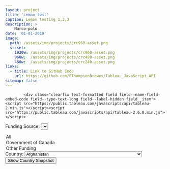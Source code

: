 ```yaml
---
layout: project
title: 'Lemon-test'
caption: Lemon testing 1,2,3
description: > 
    Marco-polo
date: '01-01-2019'
image: 
  path: /assets/img/projects/crc960-asset.png
  srcset: 
    1920w: /assets/img/projects/crc960-asset.png
    960w:  /assets/img/projects/crc480-asset.png
    480w:  /assets/img/projects/crc240-asset.png
links:
  - title: Link to GitHub Code
    url: https://github.com/FThompsonBrowes/Tableau_JavaScript_API
sitemap: false
---
```


<div class="node__content l-embed">
        
            <div class="clearfix text-formatted field field--name-field-embed-code field--type-text-long field--label-hidden field__item"><script src="https://public.tableau.com/javascripts/api/tableau-2.min.js"></script><script src="https://public.tableau.com/javascripts/api/tableau-2.6.0.min.js"></script>
<div id="vizContainer"></div>
<form method="get" id="mainform" target="first_iframe" action="https://public.tableau.com/views/Beta2020_6_EN_CS_p1of4_V2_16886160818890/CountrySnapshot">
<input type="hidden" name=":embed" value="yes">
<input type="hidden" name=":showVizHome" value="no">
<input type="hidden" name=":display_count" value="yes">

<label for="selGoC">Funding Source:</label>
<select id="selGoC" name="GoC">
  <option value="">All</option>
  <option value="1">Government of Canada</option>
  <option value="0">Other Funding</option>
  <!-- <option value="2">2</option> -->
</select>
<label for="selCountry">Country:</label>
<select id="selCountry" name="Parameters.Country">
   <option value="Afghanistan">Afghanistan</option>
   <option value="Åland Islands">Åland Islands</option>
   <option value="Albania">Albania</option>
   <option value="Algeria">Algeria</option>
   <option value="American Samoa">American Samoa</option>
   <option value="Andorra">Andorra</option>
   <option value="Angola">Angola</option>
   <option value="Anguilla">Anguilla</option>
   <option value="Antarctica">Antarctica</option>
   <option value="Antigua and Barbuda">Antigua and Barbuda</option>
   <option value="Argentina">Argentina</option>
   <option value="Armenia">Armenia</option>
   <option value="Aruba">Aruba</option>
   <option value="Australia">Australia</option>
   <option value="Austria">Austria</option>
   <option value="Azerbaijan">Azerbaijan</option>
   <option value="Bahamas (the)">Bahamas (the)</option>
   <option value="Bahrain">Bahrain</option>
   <option value="Belgium">Belgium</option>
   <option value="Guam">Guam</option>
   <option value="Bangladesh">Bangladesh</option>
   <option value="Barbados">Barbados</option>
   <option value="Belarus">Belarus</option>
   <option value="Belize">Belize</option>
   <option value="Benin">Benin</option>
   <option value="Bermuda">Bermuda</option>
   <option value="Bhutan">Bhutan</option>
   <option value="Bolivia">Bolivia</option>
   <option value="Bonaire, Sint Eustatius and Saba">Bonaire, Sint Eustatius and Saba</option>
   <option value="Bosnia and Herzegovina">Bosnia and Herzegovina</option>
   <option value="Botswana">Botswana</option>
   <option value="Bouvet Island">Bouvet Island</option>
   <option value="Brazil">Brazil</option>
   <option value="British Virgin Islands">British Virgin Islands</option>
   <option value="British Indian Ocean Territory (the)">British Indian Ocean Territory (the)</option>
   <option value="Brunei Darussalam">Brunei Darussalam</option>
   <option value="Bulgaria">Bulgaria</option>
   <option value="Burkina Faso">Burkina Faso</option>
   <option value="Burundi">Burundi</option>
   <option value="Cabo Verde">Cabo Verde</option>
   <option value="Cambodia">Cambodia</option>
   <option value="Cameroon">Cameroon</option>
   <option value="Canada">Canada</option>
   <option value="Cayman Islands (the)">Cayman Islands (the)</option>
   <option value="Central African Republic (the)">Central African Republic (the)</option>
   <option value="Chad">Chad</option>
   <option value="Chile">Chile</option>
   <option value="China">China</option>
   <option value="Hong Kong SAR China">Hong Kong SAR China</option>
   <option value="Macau SAR China">Macau SAR China</option>
   <option value="Christmas Island">Christmas Island</option>
   <option value="Cocos (Keeling) Islands (the)">Cocos (Keeling) Islands (the)</option>
   <option value="Colombia">Colombia</option>
   <option value="Comoros (the)">Comoros (the)</option>
   <option value="Congo (DRC)">Congo (DRC)</option>
   <option value="Congo (the)">Congo (the)</option>
   <option value="Cook Islands (the)">Cook Islands (the)</option>
   <option value="Costa Rica">Costa Rica</option>
   <option value="Côte d’Ivoire">Côte d’Ivoire</option>
   <option value="Croatia">Croatia</option>
   <option value="Cuba">Cuba</option>
   <option value="Curaçao">Curaçao</option>
   <option value="Cyprus">Cyprus</option>
   <option value="Czech Republic">Czech Republic</option>
   <option value="Denmark">Denmark</option>
   <option value="Djibouti">Djibouti</option>
   <option value="Dominica">Dominica</option>
   <option value="Dominican Republic (the)">Dominican Republic (the)</option>
   <option value="Ecuador">Ecuador</option>
   <option value="Egypt">Egypt</option>
   <option value="El Salvador">El Salvador</option>
   <option value="Equatorial Guinea">Equatorial Guinea</option>
   <option value="Eritrea">Eritrea</option>
   <option value="Estonia">Estonia</option>
   <option value="Ethiopia">Ethiopia</option>
   <option value="Falkland Islands (Malvinas)">Falkland Islands (Malvinas)</option>
   <option value="Faroe Islands (the)">Faroe Islands (the)</option>
   <option value="Fiji">Fiji</option>
   <option value="Finland">Finland</option>
   <option value="France">France</option>
   <option value="French Guiana">French Guiana</option>
   <option value="French Polynesia">French Polynesia</option>
   <option value="French Southern Territories (the)">French Southern Territories (the)</option>
   <option value="Gabon">Gabon</option>
   <option value="Gambia (the)">Gambia (the)</option>
   <option value="Georgia">Georgia</option>
   <option value="Germany">Germany</option>
   <option value="Ghana">Ghana</option>
   <option value="Gibraltar">Gibraltar</option>
   <option value="Greece">Greece</option>
   <option value="Greenland">Greenland</option>
   <option value="Grenada">Grenada</option>
   <option value="Guadeloupe">Guadeloupe</option>
   <option value="Guatemala">Guatemala</option>
   <option value="Guernsey">Guernsey</option>
   <option value="Guinea">Guinea</option>
   <option value="Guinea-Bissau">Guinea-Bissau</option>
   <option value="Guyana">Guyana</option>
   <option value="Haiti">Haiti</option>
   <option value="Heard Island and McDonald Islands">Heard Island and McDonald Islands</option>
   <option value="Honduras">Honduras</option>
   <option value="Hungary">Hungary</option>
   <option value="Iceland">Iceland</option>
   <option value="India">India</option>
   <option value="Indonesia">Indonesia</option>
   <option value="Iran (Islamic Republic of)">Iran (Islamic Republic of)</option>
   <option value="Iraq">Iraq</option>
   <option value="Ireland">Ireland</option>
   <option value="Isle of Man">Isle of Man</option>
   <option value="Israel">Israel</option>
   <option value="Italy">Italy</option>
   <option value="Jamaica">Jamaica</option>
   <option value="Japan">Japan</option>
   <option value="Jersey">Jersey</option>
   <option value="Jordan">Jordan</option>
   <option value="Kazakhstan">Kazakhstan</option>
   <option value="Kenya">Kenya</option>
   <option value="Kiribati">Kiribati</option>
   <option value="Korea (the Democratic People’s Republic of)">Korea (the Democratic People’s Republic of)</option>
   <option value="Kosovo">Kosovo</option>
   <option value="Kuwait">Kuwait</option>
   <option value="Kyrgyzstan">Kyrgyzstan</option>
   <option value="Latvia">Latvia</option>
   <option value="Lebanon">Lebanon</option>
   <option value="Lesotho">Lesotho</option>
   <option value="Liberia">Liberia</option>
   <option value="Libya">Libya</option>
   <option value="Liechtenstein">Liechtenstein</option>
   <option value="Lithuania">Lithuania</option>
   <option value="Luxembourg">Luxembourg</option>
   <option value="Madagascar">Madagascar</option>
   <option value="Malawi">Malawi</option>
   <option value="Malaysia">Malaysia</option>
   <option value="Maldives">Maldives</option>
   <option value="Mali">Mali</option>
   <option value="Malta">Malta</option>
   <option value="Marshall Islands (the)">Marshall Islands (the)</option>
   <option value="Martinique">Martinique</option>
   <option value="Mauritania">Mauritania</option>
   <option value="Mauritius">Mauritius</option>
   <option value="Mayotte">Mayotte</option>
   <option value="Mexico">Mexico</option>
   <option value="Micronesia (Federated States of)">Micronesia (Federated States of)</option>
   <option value="Monaco">Monaco</option>
   <option value="Mongolia">Mongolia</option>
   <option value="Montenegro">Montenegro</option>
   <option value="Montserrat">Montserrat</option>
   <option value="Morocco">Morocco</option>
   <option value="Mozambique">Mozambique</option>
   <option value="Myanmar">Myanmar</option>
   <option value="Namibia">Namibia</option>
   <option value="Nauru">Nauru</option>
   <option value="Nepal">Nepal</option>
   <option value="Netherlands (the)">Netherlands (the)</option>
   <option value="New Caledonia">New Caledonia</option>
   <option value="New Zealand">New Zealand</option>
   <option value="Nicaragua">Nicaragua</option>
   <option value="Niger (the)">Niger (the)</option>
   <option value="Nigeria">Nigeria</option>
   <option value="Niue">Niue</option>
   <option value="Norfolk Island">Norfolk Island</option>
   <option value="Northern Mariana Islands (the)">Northern Mariana Islands (the)</option>
   <option value="Norway">Norway</option>
   <option value="Oman">Oman</option>
   <option value="Pakistan">Pakistan</option>
   <option value="Palau">Palau</option>
   <option value="Panama">Panama</option>
   <option value="Papua New Guinea">Papua New Guinea</option>
   <option value="Paraguay">Paraguay</option>
   <option value="Peru">Peru</option>
   <option value="Philippines (the)">Philippines (the)</option>
   <option value="Pitcairn Islands">Pitcairn Islands</option>
   <option value="Poland">Poland</option>
   <option value="Portugal">Portugal</option>
   <option value="Puerto Rico">Puerto Rico</option>
   <option value="Qatar">Qatar</option>
   <option value="Moldova (the Republic of)">Moldova (the Republic of)</option>
   <option value="Réunion">Réunion</option>
   <option value="Romania">Romania</option>
   <option value="Russian Federation (the)">Russian Federation (the)</option>
   <option value="Rwanda">Rwanda</option>
   <option value="Saint Barthélemy">Saint Barthélemy</option>
   <option value="Saint Helena, Ascension and Tristan da Cunha">Saint Helena, Ascension and Tristan da Cunha</option>
   <option value="Saint Kitts and Nevis">Saint Kitts and Nevis</option>
   <option value="Saint Lucia">Saint Lucia</option>
   <option value="Saint Martin (French part)">Saint Martin (French part)</option>
   <option value="Saint Pierre and Miquelon">Saint Pierre and Miquelon</option>
   <option value="Saint Vincent and the Grenadines">Saint Vincent and the Grenadines</option>
   <option value="Samoa">Samoa</option>
   <option value="San Marino">San Marino</option>
   <option value="Sao Tome and Principe">Sao Tome and Principe</option>
   <option value="Saudi Arabia">Saudi Arabia</option>
   <option value="Senegal">Senegal</option>
   <option value="Serbia">Serbia</option>
   <option value="Seychelles">Seychelles</option>
   <option value="Sierra Leone">Sierra Leone</option>
   <option value="Singapore">Singapore</option>
   <option value="Sint Maarten (Dutch part)">Sint Maarten (Dutch part)</option>
   <option value="Slovakia">Slovakia</option>
   <option value="Slovenia">Slovenia</option>
   <option value="Solomon Islands">Solomon Islands</option>
   <option value="Somalia">Somalia</option>
   <option value="South Africa">South Africa</option>
   <option value="South Georgia and the South Sandwich Islands">South Georgia and the South Sandwich Islands</option>
   <option value="South Sudan">South Sudan</option>
   <option value="Spain">Spain</option>
   <option value="Sri Lanka">Sri Lanka</option>
   <option value="Palestine, State of">Palestine, State of</option>
   <option value="Sudan (the)">Sudan (the)</option>
   <option value="Swaziland">Swaziland</option>
   <option value="Svalbard and Jan Mayen">Svalbard and Jan Mayen</option>
   <option value="Sweden">Sweden</option>
   <option value="Switzerland">Switzerland</option>
   <option value="Syrian Arab Republic">Syrian Arab Republic</option>
   <option value="Taiwan (Province of China)">Taiwan (Province of China)</option>
   <option value="Tajikistan">Tajikistan</option>
   <option value="Tanzania, United Republic of">Tanzania, United Republic of</option>
   <option value="Thailand">Thailand</option>
   <option value="Macedonia (the former Yugoslav Republic of)">Macedonia (the former Yugoslav Republic of)</option>
   <option value="Timor-Leste">Timor-Leste</option>
   <option value="Togo">Togo</option>
   <option value="Tonga">Tonga</option>
   <option value="Trinidad and Tobago">Trinidad and Tobago</option>
   <option value="Tunisia">Tunisia</option>
   <option value="Turkey">Turkey</option>
   <option value="Turkmenistan">Turkmenistan</option>
   <option value="Turks and Caicos Islands (the)">Turks and Caicos Islands (the)</option>
   <option value="Tuvalu">Tuvalu</option>
   <option value="Uganda">Uganda</option>
   <option value="Ukraine">Ukraine</option>
   <option value="United Arab Emirates (the)">United Arab Emirates (the)</option>
   <option value="United Kingdom of Great Britain and Northern Ireland (the)">United Kingdom of Great Britain and Northern Ireland (the)</option>
   <option value="United States Minor Outlying Islands (the)">United States Minor Outlying Islands (the)</option>
   <option value="United States of America (the)">United States of America (the)</option>
   <option value="United States Virgin Islands">United States Virgin Islands</option>
   <option value="Uruguay">Uruguay</option>
   <option value="Uzbekistan">Uzbekistan</option>
   <option value="Vanuatu">Vanuatu</option>
   <option value="Venezuela">Venezuela</option>
   <option value="Vietnam">Vietnam</option>
   <option value="Wallis and Futuna">Wallis and Futuna</option>
   <option value="Western Sahara">Western Sahara</option>
   <option value="Yemen">Yemen</option>
   <option value="Zambia">Zambia</option>
   <option value="Zimbabwe">Zimbabwe</option>
   <option value="Republic of Korea">Republic of Korea</option>
   <option value="Tokelau">Tokelau</option>
   <option value="Lao People’s Democratic Republic (the)">Lao People’s Democratic Republic (the)</option>
   <option value="Suriname">Suriname</option>
   <option value="Countries, unspecified">Countries, unspecified</option>
</select>
<input type="submit" id="mainsubmit" value="Show Country Snapshot">
</form>

<div style="display: none; hidden: true;" id="hidden-frame">Nothing here...<form method="get" id="mainform" target="second_iframe" action="https://public.tableau.com/views/Beta2020_7_EN_CS_p2of4_V1_NewRep_Org/CountrySnapshot">
<input type="hidden" name=":embed" value="yes">
<input type="hidden" name=":showVizHome" value="no">
<input type="hidden" name=":display_count" value="yes">

<label for="selGoC">Funding Source:</label>
<select id="selGoC" name="GoC">
  <option value="">All</option>
  <option value="1">Government of Canada</option>
  <option value="0">Other Funding</option>
  <!-- <option value="2">2</option> -->
</select>
<label for="selCountry">Country:</label>
<select id="selCountry" name="Parameters.Country">
   <option value="Afghanistan">Afghanistan</option>
   <option value="Åland Islands">Åland Islands</option>
   <option value="Albania">Albania</option>
   <option value="Algeria">Algeria</option>
   <option value="American Samoa">American Samoa</option>
   <option value="Andorra">Andorra</option>
   <option value="Angola">Angola</option>
   <option value="Anguilla">Anguilla</option>
   <option value="Antarctica">Antarctica</option>
   <option value="Antigua and Barbuda">Antigua and Barbuda</option>
   <option value="Argentina">Argentina</option>
   <option value="Armenia">Armenia</option>
   <option value="Aruba">Aruba</option>
   <option value="Australia">Australia</option>
   <option value="Austria">Austria</option>
   <option value="Azerbaijan">Azerbaijan</option>
   <option value="Bahamas (the)">Bahamas (the)</option>
   <option value="Bahrain">Bahrain</option>
   <option value="Belgium">Belgium</option>
   <option value="Guam">Guam</option>
   <option value="Bangladesh">Bangladesh</option>
   <option value="Barbados">Barbados</option>
   <option value="Belarus">Belarus</option>
   <option value="Belize">Belize</option>
   <option value="Benin">Benin</option>
   <option value="Bermuda">Bermuda</option>
   <option value="Bhutan">Bhutan</option>
   <option value="Bolivia">Bolivia</option>
   <option value="Bonaire, Sint Eustatius and Saba">Bonaire, Sint Eustatius and Saba</option>
   <option value="Bosnia and Herzegovina">Bosnia and Herzegovina</option>
   <option value="Botswana">Botswana</option>
   <option value="Bouvet Island">Bouvet Island</option>
   <option value="Brazil">Brazil</option>
   <option value="British Virgin Islands">British Virgin Islands</option>
   <option value="British Indian Ocean Territory (the)">British Indian Ocean Territory (the)</option>
   <option value="Brunei Darussalam">Brunei Darussalam</option>
   <option value="Bulgaria">Bulgaria</option>
   <option value="Burkina Faso">Burkina Faso</option>
   <option value="Burundi">Burundi</option>
   <option value="Cabo Verde">Cabo Verde</option>
   <option value="Cambodia">Cambodia</option>
   <option value="Cameroon">Cameroon</option>
   <option value="Canada">Canada</option>
   <option value="Cayman Islands (the)">Cayman Islands (the)</option>
   <option value="Central African Republic (the)">Central African Republic (the)</option>
   <option value="Chad">Chad</option>
   <option value="Chile">Chile</option>
   <option value="China">China</option>
   <option value="Hong Kong SAR China">Hong Kong SAR China</option>
   <option value="Macau SAR China">Macau SAR China</option>
   <option value="Christmas Island">Christmas Island</option>
   <option value="Cocos (Keeling) Islands (the)">Cocos (Keeling) Islands (the)</option>
   <option value="Colombia">Colombia</option>
   <option value="Comoros (the)">Comoros (the)</option>
   <option value="Congo (DRC)">Congo (DRC)</option>
   <option value="Congo (the)">Congo (the)</option>
   <option value="Cook Islands (the)">Cook Islands (the)</option>
   <option value="Costa Rica">Costa Rica</option>
   <option value="Côte d’Ivoire">Côte d’Ivoire</option>
   <option value="Croatia">Croatia</option>
   <option value="Cuba">Cuba</option>
   <option value="Curaçao">Curaçao</option>
   <option value="Cyprus">Cyprus</option>
   <option value="Czech Republic">Czech Republic</option>
   <option value="Denmark">Denmark</option>
   <option value="Djibouti">Djibouti</option>
   <option value="Dominica">Dominica</option>
   <option value="Dominican Republic (the)">Dominican Republic (the)</option>
   <option value="Ecuador">Ecuador</option>
   <option value="Egypt">Egypt</option>
   <option value="El Salvador">El Salvador</option>
   <option value="Equatorial Guinea">Equatorial Guinea</option>
   <option value="Eritrea">Eritrea</option>
   <option value="Estonia">Estonia</option>
   <option value="Ethiopia">Ethiopia</option>
   <option value="Falkland Islands (Malvinas)">Falkland Islands (Malvinas)</option>
   <option value="Faroe Islands (the)">Faroe Islands (the)</option>
   <option value="Fiji">Fiji</option>
   <option value="Finland">Finland</option>
   <option value="France">France</option>
   <option value="French Guiana">French Guiana</option>
   <option value="French Polynesia">French Polynesia</option>
   <option value="French Southern Territories (the)">French Southern Territories (the)</option>
   <option value="Gabon">Gabon</option>
   <option value="Gambia (the)">Gambia (the)</option>
   <option value="Georgia">Georgia</option>
   <option value="Germany">Germany</option>
   <option value="Ghana">Ghana</option>
   <option value="Gibraltar">Gibraltar</option>
   <option value="Greece">Greece</option>
   <option value="Greenland">Greenland</option>
   <option value="Grenada">Grenada</option>
   <option value="Guadeloupe">Guadeloupe</option>
   <option value="Guatemala">Guatemala</option>
   <option value="Guernsey">Guernsey</option>
   <option value="Guinea">Guinea</option>
   <option value="Guinea-Bissau">Guinea-Bissau</option>
   <option value="Guyana">Guyana</option>
   <option value="Haiti">Haiti</option>
   <option value="Heard Island and McDonald Islands">Heard Island and McDonald Islands</option>
   <option value="Honduras">Honduras</option>
   <option value="Hungary">Hungary</option>
   <option value="Iceland">Iceland</option>
   <option value="India">India</option>
   <option value="Indonesia">Indonesia</option>
   <option value="Iran (Islamic Republic of)">Iran (Islamic Republic of)</option>
   <option value="Iraq">Iraq</option>
   <option value="Ireland">Ireland</option>
   <option value="Isle of Man">Isle of Man</option>
   <option value="Israel">Israel</option>
   <option value="Italy">Italy</option>
   <option value="Jamaica">Jamaica</option>
   <option value="Japan">Japan</option>
   <option value="Jersey">Jersey</option>
   <option value="Jordan">Jordan</option>
   <option value="Kazakhstan">Kazakhstan</option>
   <option value="Kenya">Kenya</option>
   <option value="Kiribati">Kiribati</option>
   <option value="Korea (the Democratic People’s Republic of)">Korea (the Democratic People’s Republic of)</option>
   <option value="Kosovo">Kosovo</option>
   <option value="Kuwait">Kuwait</option>
   <option value="Kyrgyzstan">Kyrgyzstan</option>
   <option value="Latvia">Latvia</option>
   <option value="Lebanon">Lebanon</option>
   <option value="Lesotho">Lesotho</option>
   <option value="Liberia">Liberia</option>
   <option value="Libya">Libya</option>
   <option value="Liechtenstein">Liechtenstein</option>
   <option value="Lithuania">Lithuania</option>
   <option value="Luxembourg">Luxembourg</option>
   <option value="Madagascar">Madagascar</option>
   <option value="Malawi">Malawi</option>
   <option value="Malaysia">Malaysia</option>
   <option value="Maldives">Maldives</option>
   <option value="Mali">Mali</option>
   <option value="Malta">Malta</option>
   <option value="Marshall Islands (the)">Marshall Islands (the)</option>
   <option value="Martinique">Martinique</option>
   <option value="Mauritania">Mauritania</option>
   <option value="Mauritius">Mauritius</option>
   <option value="Mayotte">Mayotte</option>
   <option value="Mexico">Mexico</option>
   <option value="Micronesia (Federated States of)">Micronesia (Federated States of)</option>
   <option value="Monaco">Monaco</option>
   <option value="Mongolia">Mongolia</option>
   <option value="Montenegro">Montenegro</option>
   <option value="Montserrat">Montserrat</option>
   <option value="Morocco">Morocco</option>
   <option value="Mozambique">Mozambique</option>
   <option value="Myanmar">Myanmar</option>
   <option value="Namibia">Namibia</option>
   <option value="Nauru">Nauru</option>
   <option value="Nepal">Nepal</option>
   <option value="Netherlands (the)">Netherlands (the)</option>
   <option value="New Caledonia">New Caledonia</option>
   <option value="New Zealand">New Zealand</option>
   <option value="Nicaragua">Nicaragua</option>
   <option value="Niger (the)">Niger (the)</option>
   <option value="Nigeria">Nigeria</option>
   <option value="Niue">Niue</option>
   <option value="Norfolk Island">Norfolk Island</option>
   <option value="Northern Mariana Islands (the)">Northern Mariana Islands (the)</option>
   <option value="Norway">Norway</option>
   <option value="Oman">Oman</option>
   <option value="Pakistan">Pakistan</option>
   <option value="Palau">Palau</option>
   <option value="Panama">Panama</option>
   <option value="Papua New Guinea">Papua New Guinea</option>
   <option value="Paraguay">Paraguay</option>
   <option value="Peru">Peru</option>
   <option value="Philippines (the)">Philippines (the)</option>
   <option value="Pitcairn Islands">Pitcairn Islands</option>
   <option value="Poland">Poland</option>
   <option value="Portugal">Portugal</option>
   <option value="Puerto Rico">Puerto Rico</option>
   <option value="Qatar">Qatar</option>
   <option value="Moldova (the Republic of)">Moldova (the Republic of)</option>
   <option value="Réunion">Réunion</option>
   <option value="Romania">Romania</option>
   <option value="Russian Federation (the)">Russian Federation (the)</option>
   <option value="Rwanda">Rwanda</option>
   <option value="Saint Barthélemy">Saint Barthélemy</option>
   <option value="Saint Helena, Ascension and Tristan da Cunha">Saint Helena, Ascension and Tristan da Cunha</option>
   <option value="Saint Kitts and Nevis">Saint Kitts and Nevis</option>
   <option value="Saint Lucia">Saint Lucia</option>
   <option value="Saint Martin (French part)">Saint Martin (French part)</option>
   <option value="Saint Pierre and Miquelon">Saint Pierre and Miquelon</option>
   <option value="Saint Vincent and the Grenadines">Saint Vincent and the Grenadines</option>
   <option value="Samoa">Samoa</option>
   <option value="San Marino">San Marino</option>
   <option value="Sao Tome and Principe">Sao Tome and Principe</option>
   <option value="Saudi Arabia">Saudi Arabia</option>
   <option value="Senegal">Senegal</option>
   <option value="Serbia">Serbia</option>
   <option value="Seychelles">Seychelles</option>
   <option value="Sierra Leone">Sierra Leone</option>
   <option value="Singapore">Singapore</option>
   <option value="Sint Maarten (Dutch part)">Sint Maarten (Dutch part)</option>
   <option value="Slovakia">Slovakia</option>
   <option value="Slovenia">Slovenia</option>
   <option value="Solomon Islands">Solomon Islands</option>
   <option value="Somalia">Somalia</option>
   <option value="South Africa">South Africa</option>
   <option value="South Georgia and the South Sandwich Islands">South Georgia and the South Sandwich Islands</option>
   <option value="South Sudan">South Sudan</option>
   <option value="Spain">Spain</option>
   <option value="Sri Lanka">Sri Lanka</option>
   <option value="Palestine, State of">Palestine, State of</option>
   <option value="Sudan (the)">Sudan (the)</option>
   <option value="Swaziland">Swaziland</option>
   <option value="Svalbard and Jan Mayen">Svalbard and Jan Mayen</option>
   <option value="Sweden">Sweden</option>
   <option value="Switzerland">Switzerland</option>
   <option value="Syrian Arab Republic">Syrian Arab Republic</option>
   <option value="Taiwan (Province of China)">Taiwan (Province of China)</option>
   <option value="Tajikistan">Tajikistan</option>
   <option value="Tanzania, United Republic of">Tanzania, United Republic of</option>
   <option value="Thailand">Thailand</option>
   <option value="Macedonia (the former Yugoslav Republic of)">Macedonia (the former Yugoslav Republic of)</option>
   <option value="Timor-Leste">Timor-Leste</option>
   <option value="Togo">Togo</option>
   <option value="Tonga">Tonga</option>
   <option value="Trinidad and Tobago">Trinidad and Tobago</option>
   <option value="Tunisia">Tunisia</option>
   <option value="Turkey">Turkey</option>
   <option value="Turkmenistan">Turkmenistan</option>
   <option value="Turks and Caicos Islands (the)">Turks and Caicos Islands (the)</option>
   <option value="Tuvalu">Tuvalu</option>
   <option value="Uganda">Uganda</option>
   <option value="Ukraine">Ukraine</option>
   <option value="United Arab Emirates (the)">United Arab Emirates (the)</option>
   <option value="United Kingdom of Great Britain and Northern Ireland (the)">United Kingdom of Great Britain and Northern Ireland (the)</option>
   <option value="United States Minor Outlying Islands (the)">United States Minor Outlying Islands (the)</option>
   <option value="United States of America (the)">United States of America (the)</option>
   <option value="United States Virgin Islands">United States Virgin Islands</option>
   <option value="Uruguay">Uruguay</option>
   <option value="Uzbekistan">Uzbekistan</option>
   <option value="Vanuatu">Vanuatu</option>
   <option value="Venezuela">Venezuela</option>
   <option value="Vietnam">Vietnam</option>
   <option value="Wallis and Futuna">Wallis and Futuna</option>
   <option value="Western Sahara">Western Sahara</option>
   <option value="Yemen">Yemen</option>
   <option value="Zambia">Zambia</option>
   <option value="Zimbabwe">Zimbabwe</option>
   <option value="Republic of Korea">Republic of Korea</option>
   <option value="Tokelau">Tokelau</option>
   <option value="Lao People’s Democratic Republic (the)">Lao People’s Democratic Republic (the)</option>
   <option value="Suriname">Suriname</option>
   <option value="Countries, unspecified">Countries, unspecified</option>
</select>
<input type="submit" id="mainsubmit" value="Show Country Snapshot">
</form><form method="get" id="mainform" target="third_iframe" action="https://public.tableau.com/views/Beta2020_6_EN_CS_p3of4_V1/CountrySnapshot">
<input type="hidden" name=":embed" value="yes">
<input type="hidden" name=":showVizHome" value="no">
<input type="hidden" name=":display_count" value="yes">

<label for="selGoC">Funding Source:</label>
<select id="selGoC" name="GoC">
  <option value="">All</option>
  <option value="1">Government of Canada</option>
  <option value="0">Other Funding</option>
  <!-- <option value="2">2</option> -->
</select>
<label for="selCountry">Country:</label>
<select id="selCountry" name="Parameters.Country">
   <option value="Afghanistan">Afghanistan</option>
   <option value="Åland Islands">Åland Islands</option>
   <option value="Albania">Albania</option>
   <option value="Algeria">Algeria</option>
   <option value="American Samoa">American Samoa</option>
   <option value="Andorra">Andorra</option>
   <option value="Angola">Angola</option>
   <option value="Anguilla">Anguilla</option>
   <option value="Antarctica">Antarctica</option>
   <option value="Antigua and Barbuda">Antigua and Barbuda</option>
   <option value="Argentina">Argentina</option>
   <option value="Armenia">Armenia</option>
   <option value="Aruba">Aruba</option>
   <option value="Australia">Australia</option>
   <option value="Austria">Austria</option>
   <option value="Azerbaijan">Azerbaijan</option>
   <option value="Bahamas (the)">Bahamas (the)</option>
   <option value="Bahrain">Bahrain</option>
   <option value="Belgium">Belgium</option>
   <option value="Guam">Guam</option>
   <option value="Bangladesh">Bangladesh</option>
   <option value="Barbados">Barbados</option>
   <option value="Belarus">Belarus</option>
   <option value="Belize">Belize</option>
   <option value="Benin">Benin</option>
   <option value="Bermuda">Bermuda</option>
   <option value="Bhutan">Bhutan</option>
   <option value="Bolivia">Bolivia</option>
   <option value="Bonaire, Sint Eustatius and Saba">Bonaire, Sint Eustatius and Saba</option>
   <option value="Bosnia and Herzegovina">Bosnia and Herzegovina</option>
   <option value="Botswana">Botswana</option>
   <option value="Bouvet Island">Bouvet Island</option>
   <option value="Brazil">Brazil</option>
   <option value="British Virgin Islands">British Virgin Islands</option>
   <option value="British Indian Ocean Territory (the)">British Indian Ocean Territory (the)</option>
   <option value="Brunei Darussalam">Brunei Darussalam</option>
   <option value="Bulgaria">Bulgaria</option>
   <option value="Burkina Faso">Burkina Faso</option>
   <option value="Burundi">Burundi</option>
   <option value="Cabo Verde">Cabo Verde</option>
   <option value="Cambodia">Cambodia</option>
   <option value="Cameroon">Cameroon</option>
   <option value="Canada">Canada</option>
   <option value="Cayman Islands (the)">Cayman Islands (the)</option>
   <option value="Central African Republic (the)">Central African Republic (the)</option>
   <option value="Chad">Chad</option>
   <option value="Chile">Chile</option>
   <option value="China">China</option>
   <option value="Hong Kong SAR China">Hong Kong SAR China</option>
   <option value="Macau SAR China">Macau SAR China</option>
   <option value="Christmas Island">Christmas Island</option>
   <option value="Cocos (Keeling) Islands (the)">Cocos (Keeling) Islands (the)</option>
   <option value="Colombia">Colombia</option>
   <option value="Comoros (the)">Comoros (the)</option>
   <option value="Congo (DRC)">Congo (DRC)</option>
   <option value="Congo (the)">Congo (the)</option>
   <option value="Cook Islands (the)">Cook Islands (the)</option>
   <option value="Costa Rica">Costa Rica</option>
   <option value="Côte d’Ivoire">Côte d’Ivoire</option>
   <option value="Croatia">Croatia</option>
   <option value="Cuba">Cuba</option>
   <option value="Curaçao">Curaçao</option>
   <option value="Cyprus">Cyprus</option>
   <option value="Czech Republic">Czech Republic</option>
   <option value="Denmark">Denmark</option>
   <option value="Djibouti">Djibouti</option>
   <option value="Dominica">Dominica</option>
   <option value="Dominican Republic (the)">Dominican Republic (the)</option>
   <option value="Ecuador">Ecuador</option>
   <option value="Egypt">Egypt</option>
   <option value="El Salvador">El Salvador</option>
   <option value="Equatorial Guinea">Equatorial Guinea</option>
   <option value="Eritrea">Eritrea</option>
   <option value="Estonia">Estonia</option>
   <option value="Ethiopia">Ethiopia</option>
   <option value="Falkland Islands (Malvinas)">Falkland Islands (Malvinas)</option>
   <option value="Faroe Islands (the)">Faroe Islands (the)</option>
   <option value="Fiji">Fiji</option>
   <option value="Finland">Finland</option>
   <option value="France">France</option>
   <option value="French Guiana">French Guiana</option>
   <option value="French Polynesia">French Polynesia</option>
   <option value="French Southern Territories (the)">French Southern Territories (the)</option>
   <option value="Gabon">Gabon</option>
   <option value="Gambia (the)">Gambia (the)</option>
   <option value="Georgia">Georgia</option>
   <option value="Germany">Germany</option>
   <option value="Ghana">Ghana</option>
   <option value="Gibraltar">Gibraltar</option>
   <option value="Greece">Greece</option>
   <option value="Greenland">Greenland</option>
   <option value="Grenada">Grenada</option>
   <option value="Guadeloupe">Guadeloupe</option>
   <option value="Guatemala">Guatemala</option>
   <option value="Guernsey">Guernsey</option>
   <option value="Guinea">Guinea</option>
   <option value="Guinea-Bissau">Guinea-Bissau</option>
   <option value="Guyana">Guyana</option>
   <option value="Haiti">Haiti</option>
   <option value="Heard Island and McDonald Islands">Heard Island and McDonald Islands</option>
   <option value="Honduras">Honduras</option>
   <option value="Hungary">Hungary</option>
   <option value="Iceland">Iceland</option>
   <option value="India">India</option>
   <option value="Indonesia">Indonesia</option>
   <option value="Iran (Islamic Republic of)">Iran (Islamic Republic of)</option>
   <option value="Iraq">Iraq</option>
   <option value="Ireland">Ireland</option>
   <option value="Isle of Man">Isle of Man</option>
   <option value="Israel">Israel</option>
   <option value="Italy">Italy</option>
   <option value="Jamaica">Jamaica</option>
   <option value="Japan">Japan</option>
   <option value="Jersey">Jersey</option>
   <option value="Jordan">Jordan</option>
   <option value="Kazakhstan">Kazakhstan</option>
   <option value="Kenya">Kenya</option>
   <option value="Kiribati">Kiribati</option>
   <option value="Korea (the Democratic People’s Republic of)">Korea (the Democratic People’s Republic of)</option>
   <option value="Kosovo">Kosovo</option>
   <option value="Kuwait">Kuwait</option>
   <option value="Kyrgyzstan">Kyrgyzstan</option>
   <option value="Latvia">Latvia</option>
   <option value="Lebanon">Lebanon</option>
   <option value="Lesotho">Lesotho</option>
   <option value="Liberia">Liberia</option>
   <option value="Libya">Libya</option>
   <option value="Liechtenstein">Liechtenstein</option>
   <option value="Lithuania">Lithuania</option>
   <option value="Luxembourg">Luxembourg</option>
   <option value="Madagascar">Madagascar</option>
   <option value="Malawi">Malawi</option>
   <option value="Malaysia">Malaysia</option>
   <option value="Maldives">Maldives</option>
   <option value="Mali">Mali</option>
   <option value="Malta">Malta</option>
   <option value="Marshall Islands (the)">Marshall Islands (the)</option>
   <option value="Martinique">Martinique</option>
   <option value="Mauritania">Mauritania</option>
   <option value="Mauritius">Mauritius</option>
   <option value="Mayotte">Mayotte</option>
   <option value="Mexico">Mexico</option>
   <option value="Micronesia (Federated States of)">Micronesia (Federated States of)</option>
   <option value="Monaco">Monaco</option>
   <option value="Mongolia">Mongolia</option>
   <option value="Montenegro">Montenegro</option>
   <option value="Montserrat">Montserrat</option>
   <option value="Morocco">Morocco</option>
   <option value="Mozambique">Mozambique</option>
   <option value="Myanmar">Myanmar</option>
   <option value="Namibia">Namibia</option>
   <option value="Nauru">Nauru</option>
   <option value="Nepal">Nepal</option>
   <option value="Netherlands (the)">Netherlands (the)</option>
   <option value="New Caledonia">New Caledonia</option>
   <option value="New Zealand">New Zealand</option>
   <option value="Nicaragua">Nicaragua</option>
   <option value="Niger (the)">Niger (the)</option>
   <option value="Nigeria">Nigeria</option>
   <option value="Niue">Niue</option>
   <option value="Norfolk Island">Norfolk Island</option>
   <option value="Northern Mariana Islands (the)">Northern Mariana Islands (the)</option>
   <option value="Norway">Norway</option>
   <option value="Oman">Oman</option>
   <option value="Pakistan">Pakistan</option>
   <option value="Palau">Palau</option>
   <option value="Panama">Panama</option>
   <option value="Papua New Guinea">Papua New Guinea</option>
   <option value="Paraguay">Paraguay</option>
   <option value="Peru">Peru</option>
   <option value="Philippines (the)">Philippines (the)</option>
   <option value="Pitcairn Islands">Pitcairn Islands</option>
   <option value="Poland">Poland</option>
   <option value="Portugal">Portugal</option>
   <option value="Puerto Rico">Puerto Rico</option>
   <option value="Qatar">Qatar</option>
   <option value="Moldova (the Republic of)">Moldova (the Republic of)</option>
   <option value="Réunion">Réunion</option>
   <option value="Romania">Romania</option>
   <option value="Russian Federation (the)">Russian Federation (the)</option>
   <option value="Rwanda">Rwanda</option>
   <option value="Saint Barthélemy">Saint Barthélemy</option>
   <option value="Saint Helena, Ascension and Tristan da Cunha">Saint Helena, Ascension and Tristan da Cunha</option>
   <option value="Saint Kitts and Nevis">Saint Kitts and Nevis</option>
   <option value="Saint Lucia">Saint Lucia</option>
   <option value="Saint Martin (French part)">Saint Martin (French part)</option>
   <option value="Saint Pierre and Miquelon">Saint Pierre and Miquelon</option>
   <option value="Saint Vincent and the Grenadines">Saint Vincent and the Grenadines</option>
   <option value="Samoa">Samoa</option>
   <option value="San Marino">San Marino</option>
   <option value="Sao Tome and Principe">Sao Tome and Principe</option>
   <option value="Saudi Arabia">Saudi Arabia</option>
   <option value="Senegal">Senegal</option>
   <option value="Serbia">Serbia</option>
   <option value="Seychelles">Seychelles</option>
   <option value="Sierra Leone">Sierra Leone</option>
   <option value="Singapore">Singapore</option>
   <option value="Sint Maarten (Dutch part)">Sint Maarten (Dutch part)</option>
   <option value="Slovakia">Slovakia</option>
   <option value="Slovenia">Slovenia</option>
   <option value="Solomon Islands">Solomon Islands</option>
   <option value="Somalia">Somalia</option>
   <option value="South Africa">South Africa</option>
   <option value="South Georgia and the South Sandwich Islands">South Georgia and the South Sandwich Islands</option>
   <option value="South Sudan">South Sudan</option>
   <option value="Spain">Spain</option>
   <option value="Sri Lanka">Sri Lanka</option>
   <option value="Palestine, State of">Palestine, State of</option>
   <option value="Sudan (the)">Sudan (the)</option>
   <option value="Swaziland">Swaziland</option>
   <option value="Svalbard and Jan Mayen">Svalbard and Jan Mayen</option>
   <option value="Sweden">Sweden</option>
   <option value="Switzerland">Switzerland</option>
   <option value="Syrian Arab Republic">Syrian Arab Republic</option>
   <option value="Taiwan (Province of China)">Taiwan (Province of China)</option>
   <option value="Tajikistan">Tajikistan</option>
   <option value="Tanzania, United Republic of">Tanzania, United Republic of</option>
   <option value="Thailand">Thailand</option>
   <option value="Macedonia (the former Yugoslav Republic of)">Macedonia (the former Yugoslav Republic of)</option>
   <option value="Timor-Leste">Timor-Leste</option>
   <option value="Togo">Togo</option>
   <option value="Tonga">Tonga</option>
   <option value="Trinidad and Tobago">Trinidad and Tobago</option>
   <option value="Tunisia">Tunisia</option>
   <option value="Turkey">Turkey</option>
   <option value="Turkmenistan">Turkmenistan</option>
   <option value="Turks and Caicos Islands (the)">Turks and Caicos Islands (the)</option>
   <option value="Tuvalu">Tuvalu</option>
   <option value="Uganda">Uganda</option>
   <option value="Ukraine">Ukraine</option>
   <option value="United Arab Emirates (the)">United Arab Emirates (the)</option>
   <option value="United Kingdom of Great Britain and Northern Ireland (the)">United Kingdom of Great Britain and Northern Ireland (the)</option>
   <option value="United States Minor Outlying Islands (the)">United States Minor Outlying Islands (the)</option>
   <option value="United States of America (the)">United States of America (the)</option>
   <option value="United States Virgin Islands">United States Virgin Islands</option>
   <option value="Uruguay">Uruguay</option>
   <option value="Uzbekistan">Uzbekistan</option>
   <option value="Vanuatu">Vanuatu</option>
   <option value="Venezuela">Venezuela</option>
   <option value="Vietnam">Vietnam</option>
   <option value="Wallis and Futuna">Wallis and Futuna</option>
   <option value="Western Sahara">Western Sahara</option>
   <option value="Yemen">Yemen</option>
   <option value="Zambia">Zambia</option>
   <option value="Zimbabwe">Zimbabwe</option>
   <option value="Republic of Korea">Republic of Korea</option>
   <option value="Tokelau">Tokelau</option>
   <option value="Lao People’s Democratic Republic (the)">Lao People’s Democratic Republic (the)</option>
   <option value="Suriname">Suriname</option>
   <option value="Countries, unspecified">Countries, unspecified</option>
</select>
<input type="submit" id="mainsubmit" value="Show Country Snapshot">
</form><form method="get" id="mainform" target="fourth_iframe" action="https://public.tableau.com/views/Beta2020_6_EN_CS_p4of4_V1/CountrySnapshot?:language=en">
<input type="hidden" name=":embed" value="yes">
<input type="hidden" name=":showVizHome" value="no">
<input type="hidden" name=":display_count" value="yes">

<label for="selGoC">Funding Source:</label>
<select id="selGoC" name="GoC">
  <option value="">All</option>
  <option value="1">Government of Canada</option>
  <option value="0">Other Funding</option>
  <!-- <option value="2">2</option> -->
</select>
<label for="selCountry">Country:</label>
<select id="selCountry" name="Parameters.Country">
   <option value="Afghanistan">Afghanistan</option>
   <option value="Åland Islands">Åland Islands</option>
   <option value="Albania">Albania</option>
   <option value="Algeria">Algeria</option>
   <option value="American Samoa">American Samoa</option>
   <option value="Andorra">Andorra</option>
   <option value="Angola">Angola</option>
   <option value="Anguilla">Anguilla</option>
   <option value="Antarctica">Antarctica</option>
   <option value="Antigua and Barbuda">Antigua and Barbuda</option>
   <option value="Argentina">Argentina</option>
   <option value="Armenia">Armenia</option>
   <option value="Aruba">Aruba</option>
   <option value="Australia">Australia</option>
   <option value="Austria">Austria</option>
   <option value="Azerbaijan">Azerbaijan</option>
   <option value="Bahamas (the)">Bahamas (the)</option>
   <option value="Bahrain">Bahrain</option>
   <option value="Belgium">Belgium</option>
   <option value="Guam">Guam</option>
   <option value="Bangladesh">Bangladesh</option>
   <option value="Barbados">Barbados</option>
   <option value="Belarus">Belarus</option>
   <option value="Belize">Belize</option>
   <option value="Benin">Benin</option>
   <option value="Bermuda">Bermuda</option>
   <option value="Bhutan">Bhutan</option>
   <option value="Bolivia">Bolivia</option>
   <option value="Bonaire, Sint Eustatius and Saba">Bonaire, Sint Eustatius and Saba</option>
   <option value="Bosnia and Herzegovina">Bosnia and Herzegovina</option>
   <option value="Botswana">Botswana</option>
   <option value="Bouvet Island">Bouvet Island</option>
   <option value="Brazil">Brazil</option>
   <option value="British Virgin Islands">British Virgin Islands</option>
   <option value="British Indian Ocean Territory (the)">British Indian Ocean Territory (the)</option>
   <option value="Brunei Darussalam">Brunei Darussalam</option>
   <option value="Bulgaria">Bulgaria</option>
   <option value="Burkina Faso">Burkina Faso</option>
   <option value="Burundi">Burundi</option>
   <option value="Cabo Verde">Cabo Verde</option>
   <option value="Cambodia">Cambodia</option>
   <option value="Cameroon">Cameroon</option>
   <option value="Canada">Canada</option>
   <option value="Cayman Islands (the)">Cayman Islands (the)</option>
   <option value="Central African Republic (the)">Central African Republic (the)</option>
   <option value="Chad">Chad</option>
   <option value="Chile">Chile</option>
   <option value="China">China</option>
   <option value="Hong Kong SAR China">Hong Kong SAR China</option>
   <option value="Macau SAR China">Macau SAR China</option>
   <option value="Christmas Island">Christmas Island</option>
   <option value="Cocos (Keeling) Islands (the)">Cocos (Keeling) Islands (the)</option>
   <option value="Colombia">Colombia</option>
   <option value="Comoros (the)">Comoros (the)</option>
   <option value="Congo (DRC)">Congo (DRC)</option>
   <option value="Congo (the)">Congo (the)</option>
   <option value="Cook Islands (the)">Cook Islands (the)</option>
   <option value="Costa Rica">Costa Rica</option>
   <option value="Côte d’Ivoire">Côte d’Ivoire</option>
   <option value="Croatia">Croatia</option>
   <option value="Cuba">Cuba</option>
   <option value="Curaçao">Curaçao</option>
   <option value="Cyprus">Cyprus</option>
   <option value="Czech Republic">Czech Republic</option>
   <option value="Denmark">Denmark</option>
   <option value="Djibouti">Djibouti</option>
   <option value="Dominica">Dominica</option>
   <option value="Dominican Republic (the)">Dominican Republic (the)</option>
   <option value="Ecuador">Ecuador</option>
   <option value="Egypt">Egypt</option>
   <option value="El Salvador">El Salvador</option>
   <option value="Equatorial Guinea">Equatorial Guinea</option>
   <option value="Eritrea">Eritrea</option>
   <option value="Estonia">Estonia</option>
   <option value="Ethiopia">Ethiopia</option>
   <option value="Falkland Islands (Malvinas)">Falkland Islands (Malvinas)</option>
   <option value="Faroe Islands (the)">Faroe Islands (the)</option>
   <option value="Fiji">Fiji</option>
   <option value="Finland">Finland</option>
   <option value="France">France</option>
   <option value="French Guiana">French Guiana</option>
   <option value="French Polynesia">French Polynesia</option>
   <option value="French Southern Territories (the)">French Southern Territories (the)</option>
   <option value="Gabon">Gabon</option>
   <option value="Gambia (the)">Gambia (the)</option>
   <option value="Georgia">Georgia</option>
   <option value="Germany">Germany</option>
   <option value="Ghana">Ghana</option>
   <option value="Gibraltar">Gibraltar</option>
   <option value="Greece">Greece</option>
   <option value="Greenland">Greenland</option>
   <option value="Grenada">Grenada</option>
   <option value="Guadeloupe">Guadeloupe</option>
   <option value="Guatemala">Guatemala</option>
   <option value="Guernsey">Guernsey</option>
   <option value="Guinea">Guinea</option>
   <option value="Guinea-Bissau">Guinea-Bissau</option>
   <option value="Guyana">Guyana</option>
   <option value="Haiti">Haiti</option>
   <option value="Heard Island and McDonald Islands">Heard Island and McDonald Islands</option>
   <option value="Honduras">Honduras</option>
   <option value="Hungary">Hungary</option>
   <option value="Iceland">Iceland</option>
   <option value="India">India</option>
   <option value="Indonesia">Indonesia</option>
   <option value="Iran (Islamic Republic of)">Iran (Islamic Republic of)</option>
   <option value="Iraq">Iraq</option>
   <option value="Ireland">Ireland</option>
   <option value="Isle of Man">Isle of Man</option>
   <option value="Israel">Israel</option>
   <option value="Italy">Italy</option>
   <option value="Jamaica">Jamaica</option>
   <option value="Japan">Japan</option>
   <option value="Jersey">Jersey</option>
   <option value="Jordan">Jordan</option>
   <option value="Kazakhstan">Kazakhstan</option>
   <option value="Kenya">Kenya</option>
   <option value="Kiribati">Kiribati</option>
   <option value="Korea (the Democratic People’s Republic of)">Korea (the Democratic People’s Republic of)</option>
   <option value="Kosovo">Kosovo</option>
   <option value="Kuwait">Kuwait</option>
   <option value="Kyrgyzstan">Kyrgyzstan</option>
   <option value="Latvia">Latvia</option>
   <option value="Lebanon">Lebanon</option>
   <option value="Lesotho">Lesotho</option>
   <option value="Liberia">Liberia</option>
   <option value="Libya">Libya</option>
   <option value="Liechtenstein">Liechtenstein</option>
   <option value="Lithuania">Lithuania</option>
   <option value="Luxembourg">Luxembourg</option>
   <option value="Madagascar">Madagascar</option>
   <option value="Malawi">Malawi</option>
   <option value="Malaysia">Malaysia</option>
   <option value="Maldives">Maldives</option>
   <option value="Mali">Mali</option>
   <option value="Malta">Malta</option>
   <option value="Marshall Islands (the)">Marshall Islands (the)</option>
   <option value="Martinique">Martinique</option>
   <option value="Mauritania">Mauritania</option>
   <option value="Mauritius">Mauritius</option>
   <option value="Mayotte">Mayotte</option>
   <option value="Mexico">Mexico</option>
   <option value="Micronesia (Federated States of)">Micronesia (Federated States of)</option>
   <option value="Monaco">Monaco</option>
   <option value="Mongolia">Mongolia</option>
   <option value="Montenegro">Montenegro</option>
   <option value="Montserrat">Montserrat</option>
   <option value="Morocco">Morocco</option>
   <option value="Mozambique">Mozambique</option>
   <option value="Myanmar">Myanmar</option>
   <option value="Namibia">Namibia</option>
   <option value="Nauru">Nauru</option>
   <option value="Nepal">Nepal</option>
   <option value="Netherlands (the)">Netherlands (the)</option>
   <option value="New Caledonia">New Caledonia</option>
   <option value="New Zealand">New Zealand</option>
   <option value="Nicaragua">Nicaragua</option>
   <option value="Niger (the)">Niger (the)</option>
   <option value="Nigeria">Nigeria</option>
   <option value="Niue">Niue</option>
   <option value="Norfolk Island">Norfolk Island</option>
   <option value="Northern Mariana Islands (the)">Northern Mariana Islands (the)</option>
   <option value="Norway">Norway</option>
   <option value="Oman">Oman</option>
   <option value="Pakistan">Pakistan</option>
   <option value="Palau">Palau</option>
   <option value="Panama">Panama</option>
   <option value="Papua New Guinea">Papua New Guinea</option>
   <option value="Paraguay">Paraguay</option>
   <option value="Peru">Peru</option>
   <option value="Philippines (the)">Philippines (the)</option>
   <option value="Pitcairn Islands">Pitcairn Islands</option>
   <option value="Poland">Poland</option>
   <option value="Portugal">Portugal</option>
   <option value="Puerto Rico">Puerto Rico</option>
   <option value="Qatar">Qatar</option>
   <option value="Moldova (the Republic of)">Moldova (the Republic of)</option>
   <option value="Réunion">Réunion</option>
   <option value="Romania">Romania</option>
   <option value="Russian Federation (the)">Russian Federation (the)</option>
   <option value="Rwanda">Rwanda</option>
   <option value="Saint Barthélemy">Saint Barthélemy</option>
   <option value="Saint Helena, Ascension and Tristan da Cunha">Saint Helena, Ascension and Tristan da Cunha</option>
   <option value="Saint Kitts and Nevis">Saint Kitts and Nevis</option>
   <option value="Saint Lucia">Saint Lucia</option>
   <option value="Saint Martin (French part)">Saint Martin (French part)</option>
   <option value="Saint Pierre and Miquelon">Saint Pierre and Miquelon</option>
   <option value="Saint Vincent and the Grenadines">Saint Vincent and the Grenadines</option>
   <option value="Samoa">Samoa</option>
   <option value="San Marino">San Marino</option>
   <option value="Sao Tome and Principe">Sao Tome and Principe</option>
   <option value="Saudi Arabia">Saudi Arabia</option>
   <option value="Senegal">Senegal</option>
   <option value="Serbia">Serbia</option>
   <option value="Seychelles">Seychelles</option>
   <option value="Sierra Leone">Sierra Leone</option>
   <option value="Singapore">Singapore</option>
   <option value="Sint Maarten (Dutch part)">Sint Maarten (Dutch part)</option>
   <option value="Slovakia">Slovakia</option>
   <option value="Slovenia">Slovenia</option>
   <option value="Solomon Islands">Solomon Islands</option>
   <option value="Somalia">Somalia</option>
   <option value="South Africa">South Africa</option>
   <option value="South Georgia and the South Sandwich Islands">South Georgia and the South Sandwich Islands</option>
   <option value="South Sudan">South Sudan</option>
   <option value="Spain">Spain</option>
   <option value="Sri Lanka">Sri Lanka</option>
   <option value="Palestine, State of">Palestine, State of</option>
   <option value="Sudan (the)">Sudan (the)</option>
   <option value="Swaziland">Swaziland</option>
   <option value="Svalbard and Jan Mayen">Svalbard and Jan Mayen</option>
   <option value="Sweden">Sweden</option>
   <option value="Switzerland">Switzerland</option>
   <option value="Syrian Arab Republic">Syrian Arab Republic</option>
   <option value="Taiwan (Province of China)">Taiwan (Province of China)</option>
   <option value="Tajikistan">Tajikistan</option>
   <option value="Tanzania, United Republic of">Tanzania, United Republic of</option>
   <option value="Thailand">Thailand</option>
   <option value="Macedonia (the former Yugoslav Republic of)">Macedonia (the former Yugoslav Republic of)</option>
   <option value="Timor-Leste">Timor-Leste</option>
   <option value="Togo">Togo</option>
   <option value="Tonga">Tonga</option>
   <option value="Trinidad and Tobago">Trinidad and Tobago</option>
   <option value="Tunisia">Tunisia</option>
   <option value="Turkey">Turkey</option>
   <option value="Turkmenistan">Turkmenistan</option>
   <option value="Turks and Caicos Islands (the)">Turks and Caicos Islands (the)</option>
   <option value="Tuvalu">Tuvalu</option>
   <option value="Uganda">Uganda</option>
   <option value="Ukraine">Ukraine</option>
   <option value="United Arab Emirates (the)">United Arab Emirates (the)</option>
   <option value="United Kingdom of Great Britain and Northern Ireland (the)">United Kingdom of Great Britain and Northern Ireland (the)</option>
   <option value="United States Minor Outlying Islands (the)">United States Minor Outlying Islands (the)</option>
   <option value="United States of America (the)">United States of America (the)</option>
   <option value="United States Virgin Islands">United States Virgin Islands</option>
   <option value="Uruguay">Uruguay</option>
   <option value="Uzbekistan">Uzbekistan</option>
   <option value="Vanuatu">Vanuatu</option>
   <option value="Venezuela">Venezuela</option>
   <option value="Vietnam">Vietnam</option>
   <option value="Wallis and Futuna">Wallis and Futuna</option>
   <option value="Western Sahara">Western Sahara</option>
   <option value="Yemen">Yemen</option>
   <option value="Zambia">Zambia</option>
   <option value="Zimbabwe">Zimbabwe</option>
   <option value="Republic of Korea">Republic of Korea</option>
   <option value="Tokelau">Tokelau</option>
   <option value="Lao People’s Democratic Republic (the)">Lao People’s Democratic Republic (the)</option>
   <option value="Suriname">Suriname</option>
   <option value="Countries, unspecified">Countries, unspecified</option>
</select>
<input type="submit" id="mainsubmit" value="Show Country Snapshot">
</form></div>
<script type="text/javascript">
window.onload = function() {

document.getElementById("mainform").addEventListener("submit", submitForm);

function submitForm(e) {
  if(e.preventDefault) {
    e.preventDefault();
  }
 
 var hiddenDiv = document.getElementById("hidden-frame");

  this.target = 'first_iframe';
  this.action= 'https://public.tableau.com/views/Beta2020_6_EN_CS_p1of4_V2_16886160818890/CountrySnapshot';
  this.submit();

  var secondForm = this.cloneNode(true);
  console.log(secondForm);
  secondForm.action = "https://public.tableau.com/views/Beta2020_7_EN_CS_p2of4_V1_NewRep_Org/CountrySnapshot";
  secondForm.method = "get";
  secondForm.elements["Parameters.Country"].value = this.elements["Parameters.Country"].value;
  secondForm.elements["GoC"].value = this.elements["GoC"].value;
  secondForm.target = "second_iframe";
  hiddenDiv.appendChild(secondForm);
  secondForm.submit();

  var thirdForm = this.cloneNode(true);
  thirdForm.action = "https://public.tableau.com/views/Beta2020_6_EN_CS_p3of4_V1/CountrySnapshot";
  thirdForm.elements["Parameters.Country"].value = this.elements["Parameters.Country"].value;
  thirdForm.elements["GoC"].value = this.elements["GoC"].value;
  thirdForm.target = "third_iframe";
  hiddenDiv.appendChild(thirdForm);
  thirdForm.submit();

  var fourthForm = this.cloneNode(true);
  fourthForm.action = "https://public.tableau.com/views/Beta2020_6_EN_CS_p4of4_V1/CountrySnapshot?:language=en";
  fourthForm.elements["Parameters.Country"].value = this.elements["Parameters.Country"].value;
  fourthForm.elements["GoC"].value = this.elements["GoC"].value;
  fourthForm.target = "fourth_iframe";  
  hiddenDiv.appendChild(fourthForm);
  fourthForm.submit();
}

/* Set the starting display. */
document.getElementById('mainform').elements["Parameters.Country"].value = "Haiti";
document.getElementById('mainsubmit').click();

};
</script>
 
<iframe name="first_iframe" width="1100" height="1250" frameborder="0"></iframe>
<iframe name="second_iframe" width="1100" height="750" frameborder="0"></iframe>
<iframe name="third_iframe" width="1100" height="1500" frameborder="0"></iframe>
<iframe name="fourth_iframe" width="1100" height="750" frameborder="0"></iframe></div>
      
      </div>